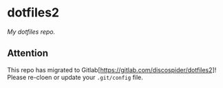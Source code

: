 # dotfiles2

_My dotfiles repo._

## Attention

This repo has migrated to Gitlab[https://gitlab.com/discospider/dotfiles2]! Please re-cloen or update your ```.git/config``` file.
